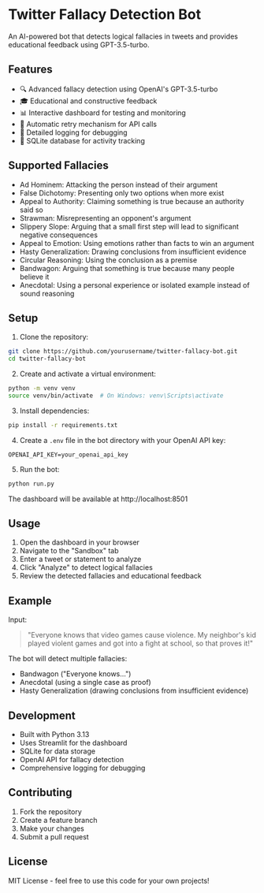 # Twitter Fallacy Detection Bot

An AI-powered bot that detects logical fallacies in tweets and provides educational feedback using GPT-3.5-turbo.

## Features

- 🔍 Advanced fallacy detection using OpenAI's GPT-3.5-turbo
- 🎓 Educational and constructive feedback
- 📊 Interactive dashboard for testing and monitoring
- 🔄 Automatic retry mechanism for API calls
- 📝 Detailed logging for debugging
- 💾 SQLite database for activity tracking

## Supported Fallacies

- Ad Hominem: Attacking the person instead of their argument
- False Dichotomy: Presenting only two options when more exist
- Appeal to Authority: Claiming something is true because an authority said so
- Strawman: Misrepresenting an opponent's argument
- Slippery Slope: Arguing that a small first step will lead to significant negative consequences
- Appeal to Emotion: Using emotions rather than facts to win an argument
- Hasty Generalization: Drawing conclusions from insufficient evidence
- Circular Reasoning: Using the conclusion as a premise
- Bandwagon: Arguing that something is true because many people believe it
- Anecdotal: Using a personal experience or isolated example instead of sound reasoning

## Setup

1. Clone the repository:
```bash
git clone https://github.com/yourusername/twitter-fallacy-bot.git
cd twitter-fallacy-bot
```

2. Create and activate a virtual environment:
```bash
python -m venv venv
source venv/bin/activate  # On Windows: venv\Scripts\activate
```

3. Install dependencies:
```bash
pip install -r requirements.txt
```

4. Create a `.env` file in the bot directory with your OpenAI API key:
```
OPENAI_API_KEY=your_openai_api_key
```

5. Run the bot:
```bash
python run.py
```

The dashboard will be available at http://localhost:8501

## Usage

1. Open the dashboard in your browser
2. Navigate to the "Sandbox" tab
3. Enter a tweet or statement to analyze
4. Click "Analyze" to detect logical fallacies
5. Review the detected fallacies and educational feedback

## Example

Input:
> "Everyone knows that video games cause violence. My neighbor's kid played violent games and got into a fight at school, so that proves it!"

The bot will detect multiple fallacies:
- Bandwagon ("Everyone knows...")
- Anecdotal (using a single case as proof)
- Hasty Generalization (drawing conclusions from insufficient evidence)

## Development

- Built with Python 3.13
- Uses Streamlit for the dashboard
- SQLite for data storage
- OpenAI API for fallacy detection
- Comprehensive logging for debugging

## Contributing

1. Fork the repository
2. Create a feature branch
3. Make your changes
4. Submit a pull request

## License

MIT License - feel free to use this code for your own projects!

